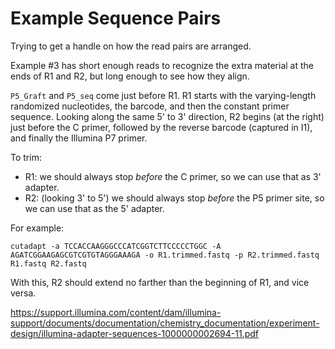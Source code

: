 # Example Sequence Pairs

Trying to get a handle on how the read pairs are arranged.

Example #3 has short enough reads to recognize the extra material at the ends
of R1 and R2, but long enough to see how they align.

`P5_Graft` and `P5_seq` come just before R1.  R1 starts with the varying-length
randomized nucleotides, the barcode, and then the constant primer sequence.
Looking along the same 5' to 3' direction, R2 begins (at the right) just before
the C primer, followed by the reverse barcode (captured in I1), and finally the
Illumina P7 primer.

To trim:

 * R1: we should always stop *before* the C primer, so we can use that as 3'
   adapter.
 * R2: (looking 3' to 5') we should always stop *before* the P5 primer site, so
   we can use that as the 5' adapter.

For example:

    cutadapt -a TCCACCAAGGGCCCATCGGTCTTCCCCCTGGC -A AGATCGGAAGAGCGTCGTGTAGGGAAAGA -o R1.trimmed.fastq -p R2.trimmed.fastq R1.fastq R2.fastq

With this, R2 should extend no farther than the beginning of R1, and vice versa.

<https://support.illumina.com/content/dam/illumina-support/documents/documentation/chemistry_documentation/experiment-design/illumina-adapter-sequences-1000000002694-11.pdf>
